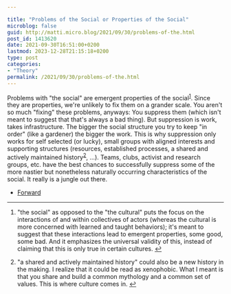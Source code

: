 ```yaml
---

title: "Problems of the Social or Properties of the Social"
microblog: false
guid: http://matti.micro.blog/2021/09/30/problems-of-the.html
post_id: 1413620
date: 2021-09-30T16:51:00+0200
lastmod: 2023-12-28T21:15:18+0200
type: post
categories:
- "Theory"
permalink: /2021/09/30/problems-of-the.html
---
```

<p>Problems with "the social" are emergent properties of the social<sup><a href="#fn1-8648" id="fnr1-8648" title="see footnote" class="footnote">1</a></sup>. Since they are properties, we're unlikely to fix them on a grander scale. You aren't so much "fixing" these problems, anyways: You suppress them (which isn't meant to suggest that that's always a bad thing). But suppression is work, takes infrastructure. The bigger the social structure you try to keep "in order" (like a gardener) the bigger the work. This is why suppression only works for self selected (or lucky), small groups with aligned interests and supporting structures (resources, established processes, a shared and actively maintained history<sup><a href="#fn2-8648" id="fnr2-8648" title="see footnote" class="footnote">2</a></sup>, …). Teams, clubs, activist and research groups, etc. have the best chances to successfully suppress some of the more nastier but nonetheless naturally occurring characteristics of the social. It really is a jungle out there.</p>

- [Forward](https://blog.martin-haehnel.de/2023/12/28/its-maybe-a.html)

<div class="footnotes">
<hr />
<ol>

<li id="fn1-8648">
<p>"the social" as opposed to the "the cultural" puts the focus on the interactions of and within collectives of actors (whereas the cultural is more concerned with learned and taught behaviors); it's meant to suggest that these interactions lead to emergent properties, some good, some bad. And it emphasizes the universal validity of this, instead of claiming that this is only true in certain cultures. <a href="#fnr1-8648" title="return to article" class="reversefootnote">↩︎</a></p>
</li>

<li id="fn2-8648">
<p>"a shared and actively maintained history" could also be a new history in the making. I realize that it could be read as xenophobic. What I meant is that you share and build a common mythology and a common set of values. This is where culture comes in. <a href="#fnr2-8648" title="return to article" class="reversefootnote">↩︎</a></p>
</li>

</ol>
</div>
